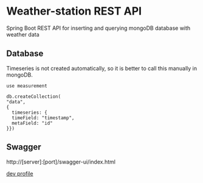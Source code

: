 # Weather-station REST API
Spring Boot REST API for inserting and querying mongoDB database with weather data

## Database

Timeseries is not created automatically, so it is better to call this manually in mongoDB.

```
use measurement
```

```
db.createCollection(
"data",
{
  timeseries: {
  timeField: "timestamp",
  metaField: "id"
}})
```

## Swagger
http://[server]:[port]/swagger-ui/index.html

[dev profile](http://localhost:9073/swagger-ui/index.html)
